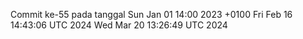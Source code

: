 Commit ke-55 pada tanggal Sun Jan 01 14:00 2023 +0100
Fri Feb 16 14:43:06 UTC 2024
Wed Mar 20 13:26:49 UTC 2024
